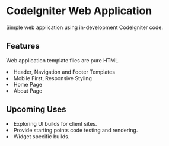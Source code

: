 <h1> CodeIgniter Web Application </h1>
<p>Simple web application using in-development CodeIgniter code.</p>
<h2>Features</h2>
<p>Web application template files are pure HTML.</p>
  <li>Header, Navigation and Footer Templates</li>
  <li>Mobile First, Responsive Styling</li>
  <li>Home Page</li>
  <li>About Page</li>
<h2>Upcoming Uses</h2>
  <li>Exploring UI builds for client sites.</li>
  <li>Provide starting points code testing and rendering. </li>
  <li>Widget specific builds.</li>
